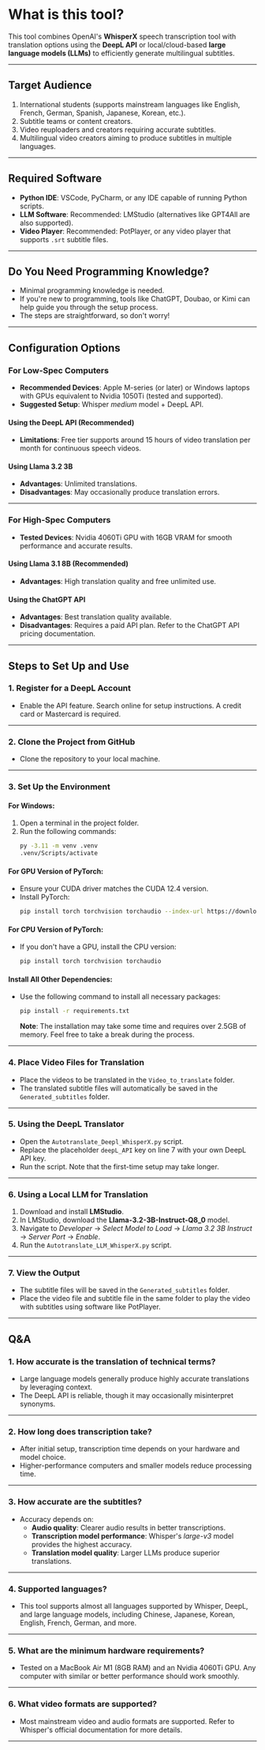 # What is this tool?
This tool combines OpenAI's **WhisperX** speech transcription tool with translation options using the **DeepL API** or local/cloud-based **large language models (LLMs)** to efficiently generate multilingual subtitles.

---

## **Target Audience**
1. International students (supports mainstream languages like English, French, German, Spanish, Japanese, Korean, etc.).
2. Subtitle teams or content creators.
3. Video reuploaders and creators requiring accurate subtitles.
4. Multilingual video creators aiming to produce subtitles in multiple languages.

---

## **Required Software**
- **Python IDE**: VSCode, PyCharm, or any IDE capable of running Python scripts.
- **LLM Software**: Recommended: LMStudio (alternatives like GPT4All are also supported).
- **Video Player**: Recommended: PotPlayer, or any video player that supports `.srt` subtitle files.

---

## **Do You Need Programming Knowledge?**
- Minimal programming knowledge is needed.
- If you're new to programming, tools like ChatGPT, Doubao, or Kimi can help guide you through the setup process.
- The steps are straightforward, so don't worry!

---

## **Configuration Options**

### **For Low-Spec Computers**
- **Recommended Devices**: Apple M-series (or later) or Windows laptops with GPUs equivalent to Nvidia 1050Ti (tested and supported).
- **Suggested Setup**: Whisper *medium* model + DeepL API.

#### **Using the DeepL API (Recommended)**
- **Limitations**: Free tier supports around 15 hours of video translation per month for continuous speech videos.
  
#### **Using Llama 3.2 3B**
- **Advantages**: Unlimited translations.
- **Disadvantages**: May occasionally produce translation errors.

---

### **For High-Spec Computers**
- **Tested Devices**: Nvidia 4060Ti GPU with 16GB VRAM for smooth performance and accurate results.

#### **Using Llama 3.1 8B (Recommended)**
- **Advantages**: High translation quality and free unlimited use.

#### **Using the ChatGPT API**
- **Advantages**: Best translation quality available.
- **Disadvantages**: Requires a paid API plan. Refer to the ChatGPT API pricing documentation.

---

## **Steps to Set Up and Use**

### **1. Register for a DeepL Account**
- Enable the API feature. Search online for setup instructions. A credit card or Mastercard is required.

---

### **2. Clone the Project from GitHub**
- Clone the repository to your local machine.

---

### **3. Set Up the Environment**
#### **For Windows:**
1. Open a terminal in the project folder.
2. Run the following commands:
   ```bash
   py -3.11 -m venv .venv
   .venv/Scripts/activate
   ```

#### **For GPU Version of PyTorch:**
- Ensure your CUDA driver matches the CUDA 12.4 version.
- Install PyTorch:
   ```bash
   pip install torch torchvision torchaudio --index-url https://download.pytorch.org/whl/cu124
   ```

#### **For CPU Version of PyTorch:**
- If you don't have a GPU, install the CPU version:
   ```bash
   pip install torch torchvision torchaudio
   ```

#### **Install All Other Dependencies:**
- Use the following command to install all necessary packages:
   ```bash
   pip install -r requirements.txt
   ```
   **Note**: The installation may take some time and requires over 2.5GB of memory. Feel free to take a break during the process.

---

### **4. Place Video Files for Translation**
- Place the videos to be translated in the `Video_to_translate` folder.
- The translated subtitle files will automatically be saved in the `Generated_subtitles` folder.

---

### **5. Using the DeepL Translator**
- Open the `Autotranslate_Deepl_WhisperX.py` script.
- Replace the placeholder `deepL_API` key on line 7 with your own DeepL API key.
- Run the script. Note that the first-time setup may take longer.

---

### **6. Using a Local LLM for Translation**
1. Download and install **LMStudio**.
2. In LMStudio, download the **Llama-3.2-3B-Instruct-Q8_0** model.
3. Navigate to *Developer* → *Select Model to Load* → *Llama 3.2 3B Instruct* → *Server Port* → *Enable*.
4. Run the `Autotranslate_LLM_WhisperX.py` script.

---

### **7. View the Output**
- The subtitle files will be saved in the `Generated_subtitles` folder.
- Place the video file and subtitle file in the same folder to play the video with subtitles using software like PotPlayer.

---

## **Q&A**

### **1. How accurate is the translation of technical terms?**
- Large language models generally produce highly accurate translations by leveraging context. 
- The DeepL API is reliable, though it may occasionally misinterpret synonyms.

---

### **2. How long does transcription take?**
- After initial setup, transcription time depends on your hardware and model choice.
- Higher-performance computers and smaller models reduce processing time.

---

### **3. How accurate are the subtitles?**
- Accuracy depends on:
  - **Audio quality**: Clearer audio results in better transcriptions.
  - **Transcription model performance**: Whisper's *large-v3* model provides the highest accuracy.
  - **Translation model quality**: Larger LLMs produce superior translations.

---

### **4. Supported languages?**
- This tool supports almost all languages supported by Whisper, DeepL, and large language models, including Chinese, Japanese, Korean, English, French, German, and more.

---

### **5. What are the minimum hardware requirements?**
- Tested on a MacBook Air M1 (8GB RAM) and an Nvidia 4060Ti GPU. Any computer with similar or better performance should work smoothly.

---

### **6. What video formats are supported?**
- Most mainstream video and audio formats are supported. Refer to Whisper's official documentation for more details.

---
